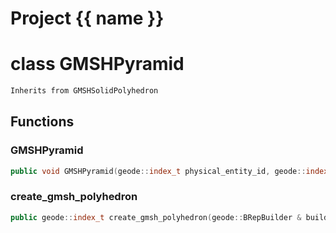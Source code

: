 <script setup>
import {useRoute} from 'vitepress'
const {path} = useRoute()
const tokens = path.split('/')
const words = tokens[2].split('-');
for (let i = 0; i < words.length; i++) {
    words[i] = words[i].charAt(0).toUpperCase() + words[i].slice(1);
    words[i] = words[i].replace('geode', 'Geode')
}
const name = words.join('-');
</script>
# Project {{ name }}

# class GMSHPyramid


```cpp
Inherits from GMSHSolidPolyhedron
```



## Functions

### GMSHPyramid

```cpp
public void GMSHPyramid(geode::index_t physical_entity_id, geode::index_t elementary_entity_id, Span vertex_ids)
```


### create_gmsh_polyhedron

```cpp
public geode::index_t create_gmsh_polyhedron(geode::BRepBuilder & builder, const geode::uuid & block_uuid, const std::vector<geode::index_t> & v_ids)
```




